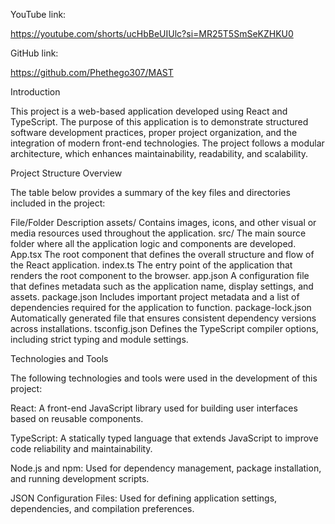 YouTube link:

https://youtube.com/shorts/ucHbBeUIUlc?si=MR25T5SmSeKZHKU0


GitHub link:

https://github.com/Phethego307/MAST

Introduction

This project is a web-based application developed using React and TypeScript. The purpose of this application is to demonstrate structured software development practices, proper project organization, and the integration of modern front-end technologies. The project follows a modular architecture, which enhances maintainability, readability, and scalability.

Project Structure Overview

The table below provides a summary of the key files and directories included in the project:

File/Folder	Description
assets/	Contains images, icons, and other visual or media resources used throughout the application.
src/	The main source folder where all the application logic and components are developed.
App.tsx	The root component that defines the overall structure and flow of the React application.
index.ts	The entry point of the application that renders the root component to the browser.
app.json	A configuration file that defines metadata such as the application name, display settings, and assets.
package.json	Includes important project metadata and a list of dependencies required for the application to function.
package-lock.json	Automatically generated file that ensures consistent dependency versions across installations.
tsconfig.json	Defines the TypeScript compiler options, including strict typing and module settings.

Technologies and Tools

The following technologies and tools were used in the development of this project:

React: A front-end JavaScript library used for building user interfaces based on reusable components.

TypeScript: A statically typed language that extends JavaScript to improve code reliability and maintainability.

Node.js and npm: Used for dependency management, package installation, and running development scripts.

JSON Configuration Files: Used for defining application settings, dependencies, and compilation preferences.
